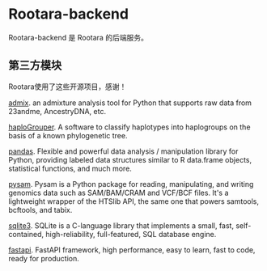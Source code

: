 # Rootara-backend

Rootara-backend 是 Rootara 的后端服务。

## 第三方模块

Rootara使用了这些开源项目，感谢！

[admix](https://github.com/stevenliuyi/admix). an admixture analysis tool for Python that supports raw data from 23andme, AncestryDNA, etc.

[haploGrouper](https://gitlab.com/bio_anth_decode/haploGrouper). A software to classify haplotypes into haplogroups on the basis of a known phylogenetic tree.

[pandas](https://pandas.pydata.org/). Flexible and powerful data analysis / manipulation library for Python, providing labeled data structures similar to R data.frame objects, statistical functions, and much more.

[pysam](https://github.com/pysam-developers/pysam). Pysam is a Python package for reading, manipulating, and writing genomics data such as SAM/BAM/CRAM and VCF/BCF files. It's a lightweight wrapper of the HTSlib API, the same one that powers samtools, bcftools, and tabix.

[sqlite3](https://www.sqlite.org/). SQLite is a C-language library that implements a small, fast, self-contained, high-reliability, full-featured, SQL database engine.

[fastapi](https://fastapi.tiangolo.com/). FastAPI framework, high performance, easy to learn, fast to code, ready for production.
